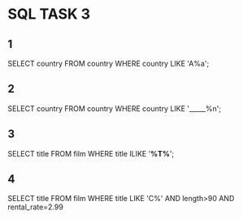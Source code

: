 # SQL TASK 3
## 1
SELECT country FROM country
WHERE country LIKE 'A%a';
## 2
SELECT country FROM country
WHERE country LIKE '_____%n';
## 3
SELECT title FROM film
WHERE title ILIKE '__%T%__';
## 4
SELECT title FROM film
WHERE title LIKE 'C%' AND length>90 AND rental_rate=2.99
